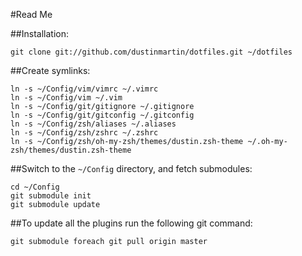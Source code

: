 #Read Me

##Installation:

    git clone git://github.com/dustinmartin/dotfiles.git ~/dotfiles

##Create symlinks:

    ln -s ~/Config/vim/vimrc ~/.vimrc
    ln -s ~/Config/vim ~/.vim
    ln -s ~/Config/git/gitignore ~/.gitignore
	ln -s ~/Config/git/gitconfig ~/.gitconfig
	ln -s ~/Config/zsh/aliases ~/.aliases
	ln -s ~/Config/zsh/zshrc ~/.zshrc
	ln -s ~/Config/zsh/oh-my-zsh/themes/dustin.zsh-theme ~/.oh-my-zsh/themes/dustin.zsh-theme

##Switch to the `~/Config` directory, and fetch submodules:

    cd ~/Config
    git submodule init
    git submodule update

##To update all the plugins run the following git command:

	git submodule foreach git pull origin master
